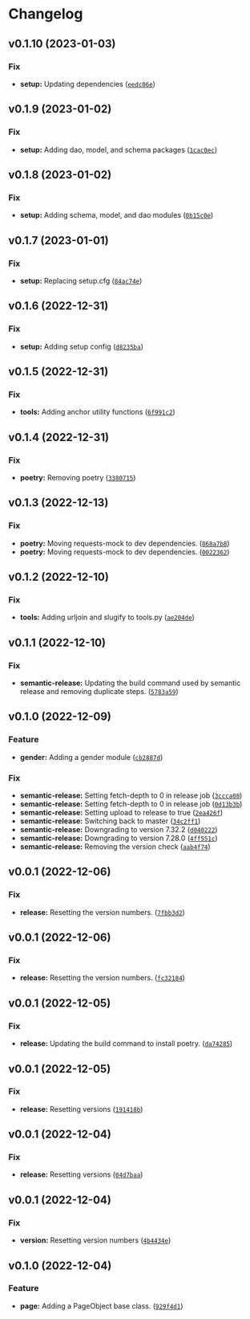 # Changelog

<!--next-version-placeholder-->

## v0.1.10 (2023-01-03)
### Fix
* **setup:** Updating dependencies ([`eedc06e`](https://github.com/ocrosby/soccer-sdk-utils/commit/eedc06e29aac765f5c6d04fb33dfdf8eb7b6097e))

## v0.1.9 (2023-01-02)
### Fix
* **setup:** Adding dao, model, and schema packages ([`1cac0ec`](https://github.com/ocrosby/soccer-sdk-utils/commit/1cac0ec7434bcc44caee7d4cb9217cdfc3d80000))

## v0.1.8 (2023-01-02)
### Fix
* **setup:** Adding schema, model, and dao modules ([`0b15c0e`](https://github.com/ocrosby/soccer-sdk-utils/commit/0b15c0ef698bc78ed4a9a1af0d5d34dbc13e85ab))

## v0.1.7 (2023-01-01)
### Fix
* **setup:** Replacing setup.cfg ([`84ac74e`](https://github.com/ocrosby/soccer-sdk-utils/commit/84ac74ecc236ee6f0d3efdb1f72becbd6da575c7))

## v0.1.6 (2022-12-31)
### Fix
* **setup:** Adding setup config ([`d8235ba`](https://github.com/ocrosby/soccer-sdk-utils/commit/d8235bacb21178486b76d095194bb1e46b206d2b))

## v0.1.5 (2022-12-31)
### Fix
* **tools:** Adding anchor utility functions ([`6f991c2`](https://github.com/ocrosby/soccer-sdk-utils/commit/6f991c2e9b09b60ee632c1708b65bb5c9381870e))

## v0.1.4 (2022-12-31)
### Fix
* **poetry:** Removing poetry ([`3380715`](https://github.com/ocrosby/soccer-sdk-utils/commit/33807159fe54073316d8671f57852cef13287bfc))

## v0.1.3 (2022-12-13)
### Fix
* **poetry:** Moving requests-mock to dev dependencies. ([`868a7b8`](https://github.com/ocrosby/soccer-sdk-utils/commit/868a7b8b68ea9f84816b8c018f9c97ea43bf364d))
* **poetry:** Moving requests-mock to dev dependencies. ([`0022362`](https://github.com/ocrosby/soccer-sdk-utils/commit/0022362f99b4d17f989e34f8a3cda93e896120d1))

## v0.1.2 (2022-12-10)
### Fix
* **tools:** Adding urljoin and slugify to tools.py ([`ae204de`](https://github.com/ocrosby/soccer-sdk-utils/commit/ae204de89338e52e8f09d06e227246b561bd0524))

## v0.1.1 (2022-12-10)
### Fix
* **semantic-release:** Updating the build command used by semantic release and removing duplicate steps. ([`5783a59`](https://github.com/ocrosby/soccer-sdk-utils/commit/5783a597073157078050c000d3bf203337aa33f5))

## v0.1.0 (2022-12-09)
### Feature
* **gender:** Adding a gender module ([`cb2887d`](https://github.com/ocrosby/soccer-sdk-utils/commit/cb2887d900ade41e054ba711f5ac21e7eb3fd96b))

### Fix
* **semantic-release:** Setting fetch-depth to 0 in release job ([`3ccca08`](https://github.com/ocrosby/soccer-sdk-utils/commit/3ccca08428427bf8504a1622209906dfd4f77778))
* **semantic-release:** Setting fetch-depth to 0 in release job ([`0d13b3b`](https://github.com/ocrosby/soccer-sdk-utils/commit/0d13b3b02eabaec70c03f2fa72c3d38505ee1f06))
* **semantic-release:** Setting upload to release to true ([`2ea426f`](https://github.com/ocrosby/soccer-sdk-utils/commit/2ea426f1f1c7462fcf12c16f3bcb7daaab96aa5f))
* **semantic-release:** Switching back to master ([`34c2ff1`](https://github.com/ocrosby/soccer-sdk-utils/commit/34c2ff16abc3b17320201a93965c0c950fd9904d))
* **semantic-release:** Downgrading to version 7.32.2 ([`d040222`](https://github.com/ocrosby/soccer-sdk-utils/commit/d040222bdfc5ee06336ca33eec6226273dd6f983))
* **semantic-release:** Downgrading to version 7.28.0 ([`4ff551c`](https://github.com/ocrosby/soccer-sdk-utils/commit/4ff551cb822b5fc8aebacbfab4ae5fba9f961d21))
* **semantic-release:** Removing the version check ([`aab4f74`](https://github.com/ocrosby/soccer-sdk-utils/commit/aab4f745a9a7a49edacfa14941085840b428c39c))

## v0.0.1 (2022-12-06)
### Fix
* **release:** Resetting the version numbers. ([`7fbb3d2`](https://github.com/ocrosby/soccer-sdk-utils/commit/7fbb3d281b380937a3f1304d7fe3dfbae5f36f6a))

## v0.0.1 (2022-12-06)
### Fix
* **release:** Resetting the version numbers. ([`fc32184`](https://github.com/ocrosby/soccer-sdk-utils/commit/fc3218484933e623f2b921bfc73a9bb4f5a89bf7))

## v0.0.1 (2022-12-05)
### Fix
* **release:** Updating the build command to install poetry. ([`da74285`](https://github.com/ocrosby/soccer-sdk-utils/commit/da742855b470fb0f3397012aa94bb44123f700d6))

## v0.0.1 (2022-12-05)
### Fix
* **release:** Resetting versions ([`191418b`](https://github.com/ocrosby/soccer-sdk-utils/commit/191418b8b2fb3bcbc54dfa9d84fae6f82ecef456))

## v0.0.1 (2022-12-04)
### Fix
* **release:** Resetting versions ([`04d7baa`](https://github.com/ocrosby/soccer-sdk-utils/commit/04d7baaf3c6be92fc527a5fdc5dd714f6f5f7fa9))

## v0.0.1 (2022-12-04)
### Fix
* **version:** Resetting version numbers ([`4b4434e`](https://github.com/ocrosby/soccer-sdk-utils/commit/4b4434e316e5a31c39c6ceeeaeafce5ee1ca8854))

## v0.1.0 (2022-12-04)
### Feature
* **page:** Adding a PageObject base class. ([`929f4d1`](https://github.com/ocrosby/soccer-sdk-utils/commit/929f4d1082224924c2dec39ced4846461ad38eb5))
